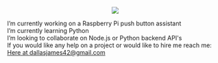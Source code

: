 <p align="center">
  <img src="https://ca.slack-edge.com/ESZCHB482-W012JHRKY0J-69d20df3f3c3-512"/>
<p/>
I’m currently working on a Raspberry Pi push button assistant<br/>
I’m currently learning Python<br/>
I’m looking to collaborate on Node.js or Python backend API's <br/>
If you would like any help on a project or would like to hire me reach me: <a href="mailto:dallasjames42@gmail.com"> Here at dallasjames42@gmail.com </a>
